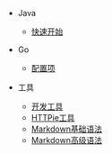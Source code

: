 <!-- _navbar.md -->

* Java
  * [快速开始](zh-cn/quickstart.md)

* Go
  * [配置项](zh-cn/configuration.md)

* 工具
  * [开发工具](工具/开发工具.md)
  * [HTTPie工具](工具/HTTPie工具.md)
  * [Markdown基础语法](工具/Markdown语法(Basic).md)
  * [Markdown高级语法](工具/Markdown语法(Extended).md)